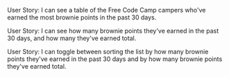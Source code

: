 User Story: I can see a table of the Free Code Camp campers who've earned the most brownie points in the past 30 days.

User Story: I can see how many brownie points they've earned in the past 30 days, and how many they've earned total.

User Story: I can toggle between sorting the list by how many brownie points they've earned in the past 30 days and by how many brownie points they've earned total.